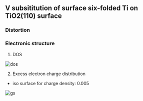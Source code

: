 ## V subsititution of surface six-folded Ti on TiO2(110) surface
### Distortion

### Electronic structure
1. DOS

![dos](http://wx2.sinaimg.cn/mw690/006VaKrygy1fxw7r7ilm2j31400u07au.jpg)

2. Excess electron charge distribution
- iso surface for charge density: 0.005

![gs](http://wx1.sinaimg.cn/mw690/006VaKrygy1fxw7r806slj31kw0srabo.jpg)
